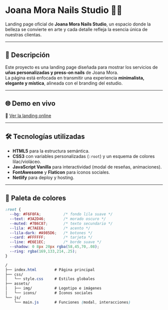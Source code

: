 
# Joana Mora Nails Studio 💅✨

Landing page oficial de **Joana Mora Nails Studio**, un espacio donde la belleza se convierte en arte y cada detalle refleja la esencia única de nuestras clientas.

---

## 🚀 Descripción

Este proyecto es una landing page diseñada para mostrar los servicios de **uñas personalizadas y press-on nails** de Joana Mora.  
La página está enfocada en transmitir una experiencia **minimalista, elegante y mística**, alineada con el branding del estudio.

---

## 🌐 Demo en vivo

🔗 [Ver la landing online](https://joana-mora-nails.netlify.app)

---

## 🛠️ Tecnologías utilizadas

- **HTML5** para la estructura semántica.  
- **CSS3** con variables personalizadas (`:root`) y un esquema de colores lilac/violáceo.  
- **JavaScript Vanilla** para interactividad (modal de reseñas, animaciones).  
- **FontAwesome** y **Flaticon** para íconos sociales.  
- **Netlify** para deploy y hosting.  

---

## 🎨 Paleta de colores

```css
:root {
  --bg: #F6F0FA;          /* fondo lila suave */
  --text: #3A2D46;        /* morado oscuro */
  --muted: #7B6C87;       /* texto secundario */
  --lila: #C7AEE6;        /* acento */
  --lila-dark: #A985D6;   /* botones */
  --card: #FFFFFF;        /* tarjeta */
  --line: #E6E1EC;        /* borde suave */
  --shadow: 0 8px 20px rgba(58,45,70,.08);
  --ring: rgba(169,133,214,.25);
}

/
├── index.html        # Página principal
├── css/
│   └── style.css     # Estilos globales
├── assets/
│   ├── img/          # Logotipo e imágenes
│   └── icons/        # Íconos sociales
└── js/
    └── main.js       # Funciones (modal, interacciones)

